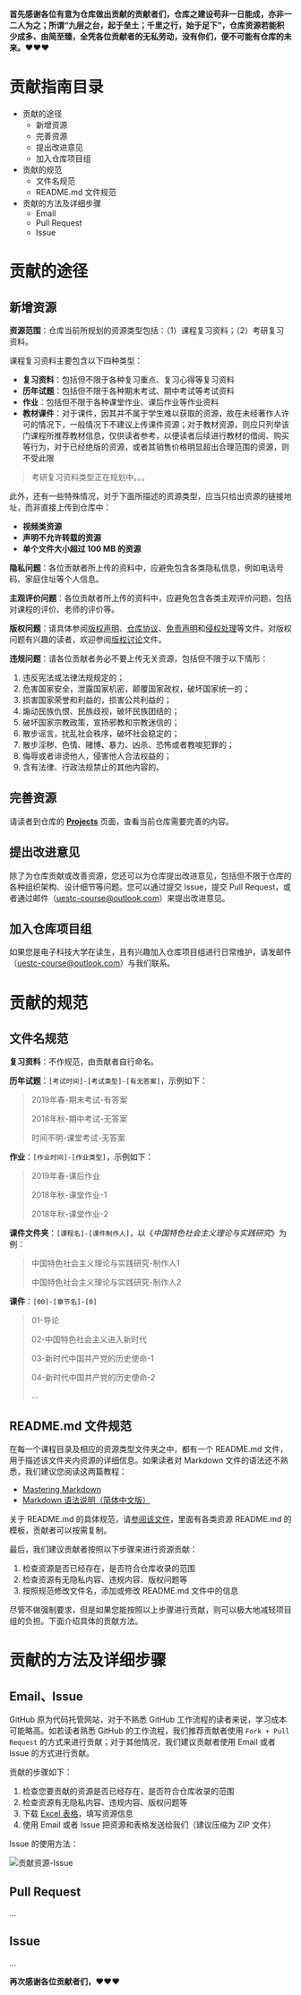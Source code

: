 **首先感谢各位有意为仓库做出贡献的贡献者们，仓库之建设苟非一日能成，亦非一二人为之；所谓“九层之台，起于垒土；千里之行，始于足下”，仓库资源若能积少成多、由简至臻，全凭各位贡献者的无私劳动，没有你们，便不可能有仓库的未来。:heart::heart::heart:**

# 贡献指南目录

- 贡献的途径
  - 新增资源
  - 完善资源
  - 提出改进意见
  - 加入仓库项目组
- 贡献的规范
  - 文件名规范
  - README.md 文件规范
- 贡献的方法及详细步骤
  - Email
  - Pull Request
  - Issue

# 贡献的途径

## 新增资源

**资源范围**：仓库当前所规划的资源类型包括：（1）课程复习资料；（2）考研复习资料。

课程复习资料主要包含以下四种类型：

- **复习资料**：包括但不限于各种复习重点、复习心得等复习资料
- **历年试题**：包括但不限于各种期末考试、期中考试等考试资料
- **作业**：包括但不限于各种课堂作业、课后作业等作业资料
- **教材课件**：对于课件，因其并不属于学生难以获取的资源，故在未经著作人许可的情况下，一般情况下不建议上传课件资源；对于教材资源，则应只列举该门课程所推荐教材信息，仅供读者参考，以便读者后续进行教材的借阅、购买等行为，对于已经绝版的资源，或者其销售价格明显超出合理范围的资源，则不受此限

> 考研复习资料类型正在规划中。。。

此外，还有一些特殊情况，对于下面所描述的资源类型，应当只给出资源的链接地址，而非直接上传到仓库中：

- **视频类资源**
- **声明不允许转载的资源**
- **单个文件大小超过 100 MB 的资源**

**隐私问题**：各位贡献者所上传的资料中，应避免包含各类隐私信息，例如电话号码、家庭住址等个人信息。

**主观评价问题**：各位贡献者所上传的资料中，应避免包含各类主观评价问题，包括对课程的评价、老师的评价等。

**版权问题**：请具体参阅[版权声明](./版权声明.md)、[仓库协议](../LICENSE)、[免责声明](./免责声明.md)和[侵权处理](./侵权处理.md)等文件。对版权问题有兴趣的读者，欢迎参阅[版权讨论](./版权讨论.md)文件。

**违规问题**：请各位贡献者务必不要上传无关资源，包括但不限于以下情形：

1. 违反宪法或法律法规规定的；
2. 危害国家安全，泄露国家机密，颠覆国家政权，破坏国家统一的；
3. 损害国家荣誉和利益的，损害公共利益的；
4. 煽动民族仇恨、民族歧视，破坏民族团结的；
5. 破坏国家宗教政策，宣扬邪教和宗教迷信的；
6. 散步谣言，扰乱社会秩序，破坏社会稳定的；
7. 散步淫秽、色情、赌博、暴力、凶杀、恐怖或者教唆犯罪的；
8. 侮辱或者诽谤他人，侵害他人合法权益的；
9. 含有法律、行政法规禁止的其他内容的。

## 完善资源

请读者到仓库的 **[Projects](https://github.com/Xovee/uestc-course/projects)** 页面，查看当前仓库需要完善的内容。

## 提出改进意见

除了为仓库贡献或改善资源，您还可以为仓库提出改进意见，包括但不限于仓库的各种组织架构、设计细节等问题。您可以通过提交 Issue，提交 Pull Request，或者通过邮件（uestc-course@outlook.com）来提出改进意见。

## 加入仓库项目组

如果您是电子科技大学在读生，且有兴趣加入仓库项目组进行日常维护，请发邮件（uestc-course@outlook.com）与我们联系。

# 贡献的规范

## 文件名规范

**复习资料**：不作规范，由贡献者自行命名。

**历年试题**：`[考试时间]-[考试类型]-[有无答案]`，示例如下：

> 2019年春-期末考试-有答案
> 
> 2018年秋-期中考试-无答案
> 
> 时间不明-课堂考试-无答案

**作业**：`[作业时间]-[作业类型]`，示例如下：

> 2019年春-课后作业
> 
> 2018年秋-课堂作业-1
> 
> 2018年秋-课堂作业-2

**课件文件夹**：`[课程名]-[课件制作人]`，以《*中国特色社会主义理论与实践研究*》为例：

> 中国特色社会主义理论与实践研究-制作人1
> 
> 中国特色社会主义理论与实践研究-制作人2

**课件**：`[00]-[章节名]-[0]`

> 01-导论
>
> 02-中国特色社会主义进入新时代
> 
> 03-新时代中国共产党的历史使命-1
> 
> 04-新时代中国共产党的历史使命-2
> 
> ...

## README.md 文件规范

在每一个课程目录及相应的资源类型文件夹之中，都有一个 README.md 文件，用于描述该文件夹内资源的详细信息。如果读者对 Markdown 文件的语法还不熟悉，我们建议您阅读这两篇教程：

- [Mastering Markdown](https://guides.github.com/features/mastering-markdown/)
- [Markdown 语法说明（简体中文版）](https://www.appinn.com/markdown/)

关于 README.md 的具体规范，请[参阅该文件](./模板/README.md)，里面有各类资源 README.md 的模板，贡献者可以按需复制。

最后，我们建议贡献者按照以下步骤来进行资源贡献：

1. 检查资源是否已经存在，是否符合仓库收录的范围
2. 检查资源有无隐私内容、违规内容、版权问题等
3. 按照规范修改文件名，添加或修改 README.md 文件中的信息

尽管不做强制要求，但是如果您能按照以上步骤进行贡献，则可以极大地减轻项目组的负担。下面介绍具体的贡献方法。

# 贡献的方法及详细步骤

## Email、Issue

GitHub 原为代码托管网站，对于不熟悉 GitHub 工作流程的读者来说，学习成本可能略高。如若读者熟悉 GitHub 的工作流程，我们推荐贡献者使用 `Fork + Pull Request` 的方式来进行贡献；对于其他情况，我们建议贡献者使用 Email 或者 Issue 的方式进行贡献。

贡献的步骤如下：

1. 检查您要贡献的资源是否已经存在，是否符合仓库收录的范围
2. 检查资源有无隐私内容、违规内容、版权问题等
3. 下载 [Excel 表格]()，填写资源信息
4. 使用 Email 或者 Issue 把资源和表格发送给我们（建议压缩为 ZIP 文件）

Issue 的使用方法：

![贡献资源-Issue](./img/contribution-issue.gif)

## Pull Request

...

## Issue

...

**再次感谢各位贡献者们，:heart::heart::heart:**
